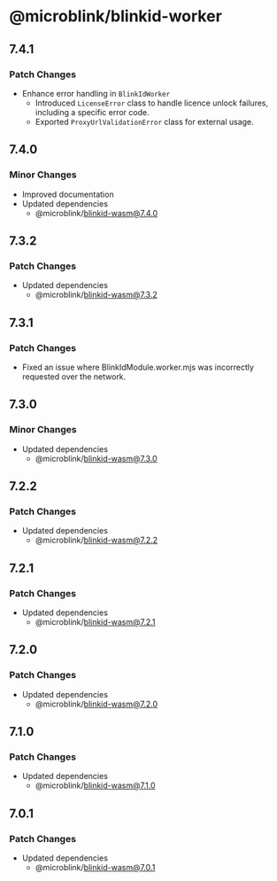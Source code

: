 # @microblink/blinkid-worker

## 7.4.1

### Patch Changes

- Enhance error handling in `BlinkIdWorker`
  - Introduced `LicenseError` class to handle licence unlock failures, including a specific error code.
  - Exported `ProxyUrlValidationError` class for external usage.

## 7.4.0

### Minor Changes

- Improved documentation
- Updated dependencies
  - @microblink/blinkid-wasm@7.4.0

## 7.3.2

### Patch Changes

- Updated dependencies
  - @microblink/blinkid-wasm@7.3.2

## 7.3.1

### Patch Changes

- Fixed an issue where BlinkIdModule.worker.mjs was incorrectly requested over the network.

## 7.3.0

### Minor Changes

- Updated dependencies
  - @microblink/blinkid-wasm@7.3.0

## 7.2.2

### Patch Changes

- Updated dependencies
  - @microblink/blinkid-wasm@7.2.2

## 7.2.1

### Patch Changes

- Updated dependencies
  - @microblink/blinkid-wasm@7.2.1

## 7.2.0

### Patch Changes

- Updated dependencies
  - @microblink/blinkid-wasm@7.2.0

## 7.1.0

### Patch Changes

- Updated dependencies
  - @microblink/blinkid-wasm@7.1.0

## 7.0.1

### Patch Changes

- Updated dependencies
  - @microblink/blinkid-wasm@7.0.1
